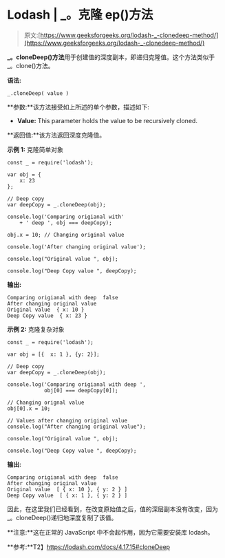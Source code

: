 # Lodash | _。克隆 ep()方法

> 原文:[https://www.geeksforgeeks.org/lodash-_-clonedeep-method/](https://www.geeksforgeeks.org/lodash-_-clonedeep-method/)

**_。cloneDeep()方法**用于创建值的深度副本，即递归克隆值。这个方法类似于 _。clone()方法。

**语法:**

```
_.cloneDeep( value )
```

**参数:**该方法接受如上所述的单个参数，描述如下:

*   **Value:** This parameter holds the value to be recursively cloned.

**返回值:**该方法返回深度克隆值。

**示例 1:** 克隆简单对象

```
const _ = require('lodash');

var obj = {
    x: 23
};

// Deep copy
var deepCopy = _.cloneDeep(obj);

console.log('Comparing origianal with'
    + ' deep ', obj === deepCopy);

obj.x = 10; // Changing original value

console.log('After changing original value');

console.log("Original value ", obj);

console.log("Deep Copy value ", deepCopy);
```

**输出:**

```
Comparing origianal with deep  false
After changing original value
Original value  { x: 10 }
Deep Copy value  { x: 23 }
```

**示例 2:** 克隆复杂对象

```
const _ = require('lodash');

var obj = [{  x: 1 }, {y: 2}];

// Deep copy
var deepCopy = _.cloneDeep(obj);

console.log('Comparing origianal with deep ',
            obj[0] === deepCopy[0]);

// Changing orignal value
obj[0].x = 10;

// Values after changing original value
console.log("After changing original value");

console.log("Original value ", obj);

console.log("Deep Copy value ", deepCopy);
```

**输出:**

```
Comparing origianal with deep  false
After changing original value
Original value  [ { x: 10 }, { y: 2 } ]
Deep Copy value  [ { x: 1 }, { y: 2 } ]
```

因此，在这里我们已经看到，在改变原始值之后，值的深层副本没有改变，因为 _。cloneDeep()递归地深度复制了该值。

**注意:**这在正常的 JavaScript 中不会起作用，因为它需要安装库 lodash。

**参考:**T2】https://lodash.com/docs/4.17.15#cloneDeep